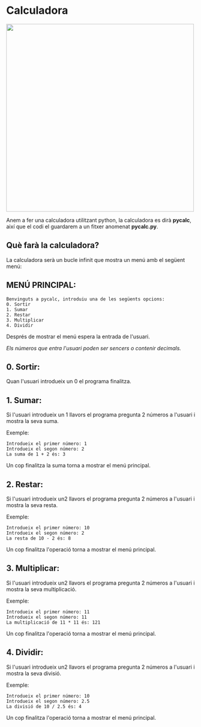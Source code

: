 # Calculadora

<img src="https://github.com/XaSaFa/IntroduccioProgramacio/assets/110727546/fac8a757-fbd5-42f8-a8c3-a07967dc44d0" width=500px>

Anem a fer una calculadora utilitzant python, la calculadora es dirà **pycalc**, així que el codi el guardarem a un fitxer anomenat **pycalc.py**.

## Què farà la calculadora?

La calculadora serà un bucle infinit que mostra un menú amb el següent menú:

## MENÚ PRINCIPAL:

```
Benvinguts a pycalc, introduiu una de les següents opcions:
0. Sortir
1. Sumar
2. Restar
3. Multiplicar
4. Dividir
```

Després de mostrar el menú espera la entrada de l'usuari.

_Els números que entra l'usuari poden ser sencers o contenir decimals._

## 0. Sortir:

Quan l'usuari introdueix un 0 el programa finalitza.

## 1. Sumar:

Si l'usuari introdueix un 1 llavors el programa pregunta 2 números a l'usuari i mostra la seva suma.

Exemple:

```
Introdueix el primer número: 1
Introdueix el segon número: 2
La suma de 1 + 2 és: 3
```

Un cop finalitza la suma torna a mostrar el menú principal.

## 2. Restar:

Si l'usuari introdueix un2 llavors el programa pregunta 2 números a l'usuari i mostra la seva resta.

Exemple:

```
Introdueix el primer número: 10
Introdueix el segon número: 2
La resta de 10 - 2 és: 8
```

Un cop finalitza l'operació torna a mostrar el menú principal.

## 3. Multiplicar:

Si l'usuari introdueix un2 llavors el programa pregunta 2 números a l'usuari i mostra la seva multiplicació.

Exemple:

```
Introdueix el primer número: 11
Introdueix el segon número: 11
La multiplicació de 11 * 11 és: 121
```

Un cop finalitza l'operació torna a mostrar el menú principal.

## 4. Dividir:

Si l'usuari introdueix un2 llavors el programa pregunta 2 números a l'usuari i mostra la seva divisió.

Exemple:

```
Introdueix el primer número: 10
Introdueix el segon número: 2.5
La divisió de 10 / 2.5 és: 4
```

Un cop finalitza l'operació torna a mostrar el menú principal.
